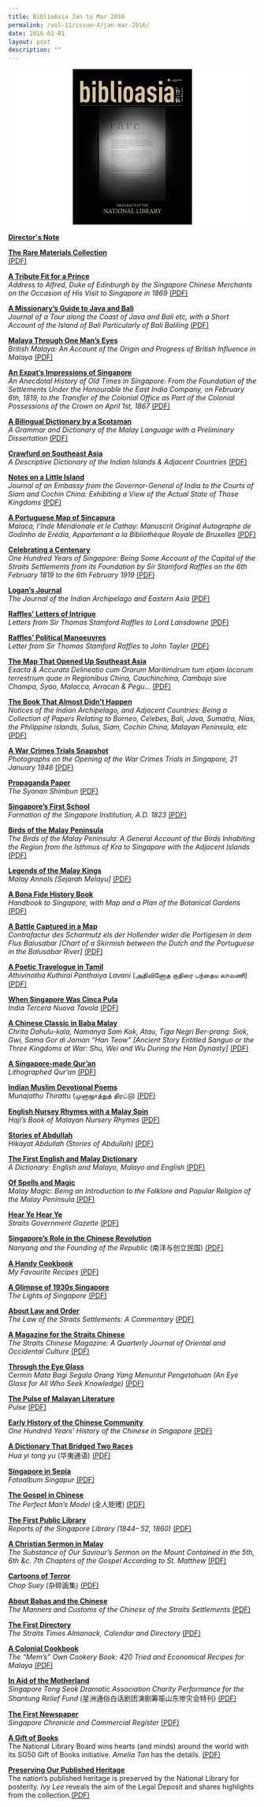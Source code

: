 ```yaml
---
title: BiblioAsia Jan to Mar 2016
permalink: /vol-11/issue-4/jan-mar-2016/
date: 2016-01-01
layout: post
description: ""
---
```

![Alt text for image on Isomer site](/images/vol-11-issue-4/ba11-4-1.jpg)

**[Director's Note](/vol-11/issue-4/jan-mar-2016/directors-note)**

**[The Rare Materials Collection](/vol-11/issue-4/jan-mar-2016/rare-materials)**<br> [(PDF)](/files/pdf/vol-11/issue-4/v11-issue4_RareMaterials.pdf)

**[A Tribute Fit for a Prince](/vol-11/issue-4/jan-mar-2016/alfred-duke-edinburgh)**<br>
*Address to Alfred, Duke of Edinburgh by the Singapore Chinese Merchants on the Occasion of His Visit to Singapore in 1869* [(PDF)](/files/pdf/vol-11/issue-4/v11-issue4_TributePrince.pdf)

**[A Missionary’s Guide to Java and Bali](/vol-11/issue-4/jan-mar-2016/journal-java-bali-medhurst)**<br>
*Journal of a Tour along the Coast of Java and Bali etc, with a Short Account of the Island of Bali Particularly of Bali Baliling* [(PDF)](/files/pdf/vol-11/issue-4/v11-issue4_JavaBali.pdf)

**[Malaya Through One Man’s Eyes](/vol-11/issue-4/jan-mar-2016/british-malaya-swettenham)**<br>
*British Malaya: An Account of the Origin and Progress of British Influence in Malaya* [(PDF)](/files/pdf/vol-11/issue-4/v11-issue4_OneManEyes.pdf)

**[An Expat’s Impressions of Singapore](/vol-11/issue-4/jan-mar-2016/history-singapore-buckley)**<br>
*An Anecdotal History of Old Times in Singapore: From the Foundation of the Settlements Under the Honourable the East India Company, on February 6th, 1819, to the Transfer of the Colonial Office as Part of the Colonial Possessions of the Crown on April 1st, 1867* [(PDF)](/files/pdf/vol-11/issue-4/v11-issue4_ExpatImpressions.pdf)

**[A Bilingual Dictionary by a Scotsman](/vol-11/issue-4/jan-mar-2016/malay-dictionary-crawfurd)**<br>
*A Grammar and Dictionary of the Malay Language with a Preliminary Dissertation* [(PDF)](/files/pdf/vol-11/issue-4/v11-issue4_BilingualDictionary.pdf)

**[Crawfurd on Southeast Asia](/vol-11/issue-4/jan-mar-2016/dictionary-indian-islands-crawfurd)**<br>
*A Descriptive Dictionary of the Indian Islands & Adjacent Countries* [(PDF)](/files/pdf/vol-11/issue-4/v11-issue4_Crawfurd.pdf)

**[Notes on a Little Island](/vol-11/issue-4/jan-mar-2016/journal-embassy-crawfurd)**<br>
*Journal of an Embassy from the Governor-General of India to the Courts of Siam and Cochin  China: Exhibiting a View of the Actual State of Those Kingdoms* [(PDF)](/files/pdf/vol-11/issue-4/v11-issue4_LittleIsland.pdf)

**[A Portuguese Map of Sincapura](/vol-11/issue-4/jan-mar-2016/portuguese-map-sincapura-janssen)**<br>
*Malaca, l’Inde Méridionale et le Cathay: Manuscrit Original Autographe de Godinho de Erédia, Appartenant a la Bibliothèque Royale de Bruxelles* [(PDF)](/files/pdf/vol-11/issue-4/v11-issue4_MapSincapura.pdf)

**[Celebrating a Centenary](/vol-11/issue-4/jan-mar-2016/one-hundred-years-singapore)**<br>
*One Hundred Years of Singapore: Being Some Account of the Capital of the Straits Settlements from its Foundation by Sir Stamford Raffles on the 6th February 1819 to the 6th February 1919* [(PDF)](/files/pdf/vol-11/issue-4/v11-issue4_Centenary.pdf)

**[Logan’s Journal](/vol-11/issue-4/jan-mar-2016/indian-archipelago-eastern-asia-logan-journal)**<br>
*The Journal of the Indian Archipelago and Eastern Asia* [(PDF)](/files/pdf/vol-11/issue-4/v11-issue4_LoganJournal.pdf)

**[Raffles’ Letters of Intrigue](/vol-11/issue-4/jan-mar-2016/letters-stamford-raffles-marquess-lansdowne)**<br>
*Letters from Sir Thomas Stamford Raffles to Lord Lansdowne* [(PDF)](/files/pdf/vol-11/issue-4/v11-issue4_RafflesLetters.pdf)

**[Raffles’ Political Manoeuvres](/vol-11/issue-4/jan-mar-2016/letter-stamford-raffles-john-tayler)**<br>
*Letter from Sir Thomas Stamford Raffles to John Tayler* [(PDF)](/files/pdf/vol-11/issue-4/v11-issue4_PoliticalManoeuvres.pdf)

**[The Map That Opened Up Southeast Asia](/vol-11/issue-4/jan-mar-2016/map-south-east-asia-exacta-accurata-linschoten)**<br>
*Exacta & Accurata Delineatio cum Orarum Maritimdrum tum etjam locorum terrestrium quae in Regionibus China, Cauchinchina, Camboja sive Champa, Syao, Malacca, Arracan & Pegu…* [(PDF)](/files/pdf/vol-11/issue-4/v11-issue4_MapOpenedUp.pdf)

**[The Book That Almost Didn’t Happen](/vol-11/issue-4/jan-mar-2016/notices-indian-archipelago-john-henry-moor)**<br>
*Notices of the Indian Archipelago, and Adjacent Countries: Being a Collection of Papers Relating to Borneo, Celebes, Bali, Java, Sumatra, Nias, the Philippine islands, Sulus, Siam, Cochin China, Malayan Peninsula, etc* [(PDF)](/files/pdf/vol-11/issue-4/v11-issue4_BookDidntHappen.pdf)

**[A War Crimes Trials Snapshot](/vol-11/issue-4/jan-mar-2016/photographs-singapore-war-crimes-trial)**<br>
*Photographs on the Opening of the War Crimes Trials in Singapore, 21 January 1946* [(PDF)](/files/pdf/vol-11/issue-4/v11-issue4_WarCrimes.pdf)

**[Propaganda Paper](/vol-11/issue-4/jan-mar-2016/syonan-shimbun)**<br>
*The Syonan Shimbun* [(PDF)](/files/pdf/vol-11/issue-4/v11-issue4_PropagandaPaper.pdf)

**[Singapore’s First School](/vol-11/issue-4/jan-mar-2016/singapore-institution-school-stamford-raffles)**<br>
*Formation of the Singapore Institution, A.D. 1823* [(PDF)](/files/pdf/vol-11/issue-4/v11-issue4_FirstSchool.pdf)

**[Birds of the Malay Peninsula](/vol-11/issue-4/jan-mar-2016/birds-malay-peninsula)**<br>
*The Birds of the Malay Peninsula: A General Account of the Birds Inhabiting the Region from the Isthmus of Kra to Singapore with the Adjacent Islands* [(PDF)](/files/pdf/vol-11/issue-4/v11-issue4_Birds.pdf)

**[Legends of the Malay Kings](/vol-11/issue-4/jan-mar-2016/sejarah-malayu-malay-annals)**<br>
*Malay Annals [Sejarah Melayu]* [(PDF)](/files/pdf/vol-11/issue-4/v11-issue4_MalayKings.pdf)

**[A Bona Fide History Book](/vol-11/issue-4/jan-mar-2016/handbook-singapore-george-murray-reith)**<br>
*Handbook to Singapore, with Map and a Plan of the Botanical Gardens* [(PDF)](/files/pdf/vol-11/issue-4/v11-issue4_HistoryBook.pdf)

**[A Battle Captured in a Map](/vol-11/issue-4/jan-mar-2016/contrafactur-battle-dutch-portuguese-de-bry)**<br>
*Contrafactur des Scharmutz els der Hollender wider die Portigesen in dem Flus Balusabar [Chart of a Skirmish between the Dutch and the Portuguese in the Balusabar River]* [(PDF)](/files/pdf/vol-11/issue-4/v11-issue4_BattleMap.pdf)

**[A Poetic Travelogue in Tamil](/vol-11/issue-4/jan-mar-2016/travelogue-tamil-athivinotha-kuthirai-panthaiya-lavani)**<br>
*Athivinotha Kuthirai Panthaiya Lavani* (அதிவினோத குதிரை பந்தைய லாவணி) [(PDF)](/files/pdf/vol-11/issue-4/v11-issue4_Travelogue.pdf)

**[When Singapore Was Cinca Pula](/vol-11/issue-4/jan-mar-2016/india-tercera-nuova-tavola)**<br>
*India Tercera Nuova Tavola* [(PDF)](/files/pdf/vol-11/issue-4/v11-issue4_CincaPula.pdf)

**[A Chinese Classic in Baba Malay](/vol-11/issue-4/jan-mar-2016/chrita-dahulu-kala-sam-kok)**<br>
*Chrita Dahulu-kala, Namanya Sam Kok, Atau, Tiga Negri Ber-prang: Siok, Gwi, Sama Gor di Jaman “Han Teow” [Ancient Story Entitled Sanguo or the Three Kingdoms at War: Shu, Wei and Wu During the Han Dynasty]* [(PDF)](/files/pdf/vol-11/issue-4/v11-issue4_ChineseclassicBabaMalay.pdf)

**[A Singapore-made Qur’an](/vol-11/issue-4/jan-mar-2016/singapore-lithographed-quran)**<br>
*Lithographed Qur’an* [(PDF)](/files/pdf/vol-11/issue-4/v11-issue4_Quran.pdf)

**[Indian Muslim Devotional Poems](/vol-11/issue-4/jan-mar-2016/indian-muslim-devotional-poems-munajathu-thirattu)**<br>
*Munajathu Thirattu* (முனாஜாத்துத் திரட்டு) [(PDF)](/files/pdf/vol-11/issue-4/v11-issue4_DevotionalPoems.pdf)

**[English Nursey Rhymes with a Malay Spin](/vol-11/issue-4/jan-mar-2016/haji-malayan-nursery-rhymes)**<br>
*Haji’s Book of Malayan Nursery Rhymes* [(PDF)](/files/pdf/vol-11/issue-4/v11-issue4_MalaySpin.pdf)

**[Stories of Abdullah](/vol-11/issue-4/jan-mar-2016/hikayat-abdullah-abdul-kadir-munsyi)**<br>
*Hikayat Abdullah (Stories of Abdullah)* [(PDF)](/files/pdf/vol-11/issue-4/v11-issue4_Abdullah.pdf)

**[The First English and Malay Dictionary](/vol-11/issue-4/jan-mar-2016/first-english-malay-dictionary-thomas-bowrey)**<br>
*A Dictionary: English and Malayo, Malayo and English* [(PDF)](/files/pdf/vol-11/issue-4/v11-issue4_EnglishMalayDictionary.pdf)

**[Of Spells and Magic](/vol-11/issue-4/jan-mar-2016/malay-magic-walterwilliam-skeat)**<br>
*Malay Magic: Being an Introduction to the Folklore and Popular Religion of the Malay Peninsula* [(PDF)](/files/pdf/vol-11/issue-4/v11-issue4_SpellsMagic.pdf)

**[Hear Ye Hear Ye](/vol-11/issue-4/jan-mar-2016/straits-government-gazette)**<br>
*Straits Government Gazette* [(PDF)](/files/pdf/vol-11/issue-4/v11-issue4_HearYe.pdf)

**[Singapore’s Role in the Chinese Revolution](/vol-11/issue-4/jan-mar-2016/singapore-chinese-revolution-nanyang-republic)**<br>
*Nanyang and the Founding of the Republic* (南洋与创立民国) [(PDF)](/files/pdf/vol-11/issue-4/v11-issue4_ChineseRevolution.pdf)

**[A Handy Cookbook](/vol-11/issue-4/jan-mar-2016/my-favourite-recipes-ellice-handy)**<br>
*My Favourite Recipes* [(PDF)](/files/pdf/vol-11/issue-4/v11-issue4_HandyCookbook.pdf)

**[A Glimpse of 1930s Singapore](/vol-11/issue-4/jan-mar-2016/lights-singapore-roland-st-john-braddell)**<br>
*The Lights of Singapore* [(PDF)](/files/pdf/vol-11/issue-4/v11-issue4_1930sSingapore.pdf)

**[About Law and Order](/vol-11/issue-4/jan-mar-2016/law-straits-settlements-roland-st-john-braddell)**<br>
*The Law of the Straits Settlements: A Commentary* [(PDF)](/files/pdf/vol-11/issue-4/v11-issue4_LawOrder.pdf)

**[A Magazine for the Straits Chinese](/vol-11/issue-4/jan-mar-2016/straits-chinese-magazine)**<br>
*The Straits Chinese Magazine: A Quarterly Journal of Oriental and Occidental Culture* [(PDF)](/files/pdf/vol-11/issue-4/v11-issue4_StraitsChinese.pdf)

**[Through the Eye Glass](/vol-11/issue-4/jan-mar-2016/cermin-mata-benjamin-keasberry)**<br>
*Cermin Mata Bagi Segala Orang Yang Menuntut Pengetahuan (An Eye Glass for All Who Seek Knowledge)* [(PDF)](/files/pdf/vol-11/issue-4/v11-issue4_EyeGlass.pdf)

**[The Pulse of Malayan Literature](/vol-11/issue-4/jan-mar-2016/pulse-malayan-literature-wang-gung-wu)**<br>
*Pulse* [(PDF)](/files/pdf/vol-11/issue-4/v11-issue4_MalayanLiterature.pdf)

**[Early History of the Chinese Community](/vol-11/issue-4/jan-mar-2016/one-hundred-years-history-chinese-singapore)**<br>
*One Hundred Years’ History of the Chinese in Singapore* [(PDF)](/files/pdf/vol-11/issue-4/v11-issue4_EarlyHistory.pdf)

**[A Dictionary That Bridged Two Races](/vol-11/issue-4/jan-mar-2016/hua-yi-tong-yu-chinese-malay-dictionary)**<br>
*Hua yi tong yu* (华夷通语) [(PDF)](/files/pdf/vol-11/issue-4/v11-issue4_TwoRaces.pdf)

**[Singapore in Sepia](/vol-11/issue-4/jan-mar-2016/fotoalbum-singapur-gustave-richard-lambert)**<br>
*Fotoalbum Singapur* [(PDF)](/files/pdf/vol-11/issue-4/v11-issue4_Sepia.pdf)

**[The Gospel in Chinese](/vol-11/issue-4/jan-mar-2016/gospel-chinese-karl-friedrich-august-gutzlaff)**<br>
*The Perfect Man’s Model* (全人矩矱) [(PDF)](/files/pdf/vol-11/issue-4/v11-issue4_GospelChinese.pdf)

**[The First Public Library](/vol-11/issue-4/jan-mar-2016/singapore-public-library-reports-catalogue)**<br>
*Reports of the Singapore Library (1844– 52, 1860)* [(PDF)](/files/pdf/vol-11/issue-4/v11-issue4_PublicLibrary.pdf)

**[A Christian Sermon in Malay](/vol-11/issue-4/jan-mar-2016/christian-sermon-malay-claudius-henry-thomsen)**<br>
*The Substance of Our Saviour’s Sermon on the Mount Contained in the 5th, 6th &c. 7th Chapters of the Gospel According to St. Matthew* [(PDF)](/files/pdf/vol-11/issue-4/v11-issue4_ChristianSermon.pdf)

**[Cartoons of Terror](/vol-11/issue-4/jan-mar-2016/chop-suey-liu-kang)**<br>
*Chop Suey* (杂碎画集) [(PDF)](/files/pdf/vol-11/issue-4/v11-issue4_CartoonsTerror.pdf)

**[About Babas and the Chinese](/vol-11/issue-4/jan-mar-2016/manners-customs-chinese-straits-settlements)**<br>
*The Manners and Customs of the Chinese of the Straits Settlements* [(PDF)](/files/pdf/vol-11/issue-4/v11-issue4_%20BabasandChinese.pdf)

**[The First Directory](/vol-11/issue-4/jan-mar-2016/straits-times-almanack-calendar-directory)**<br>
*The Straits Times Almanack, Calendar and Directory* [(PDF)](/files/pdf/vol-11/issue-4/v11-issue4_FirstDirectory.pdf)

**[A Colonial Cookbook](/vol-11/issue-4/jan-mar-2016/mems-cookery-book-william-edward-kinsey)**<br>
*The “Mem’s” Own Cookery Book: 420 Tried and Economical Recipes for Malaya* [(PDF)](/files/pdf/vol-11/issue-4/v11-issue4_ColonialCookbook.pdf)

**[In Aid of the Motherland](/vol-11/issue-4/jan-mar-2016/tong-seok-association-charity-shantung-relief-fund)**<br>
*Singapore Tong Seok Dramatic Association Charity Performance for the Shantung Relief Fund* (星洲通俗白话剧团演剧筹赈山东惨灾会特刊) [(PDF)](/files/pdf/vol-11/issue-4/v11-issue4_Motherland.pdf)

**[The First Newspaper](/vol-11/issue-4/jan-mar-2016/singapore-chronicle-first-newspaper)**<br>
*Singapore Chronicle and Commercial Register* [(PDF)](/files/pdf/vol-11/issue-4/v11-issue4_FirstNewspaper.pdf)

**[A Gift of Books](/vol-11/issue-4/jan-mar-2016/gift-of-books-SG50)**<br>
The National Library Board wins hearts (and minds) around the world with its SG50 Gift of Books initiative. *Amelia Tan* has the details. [(PDF)](/files/pdf/vol-11/issue-4/v11-issue4_GiftBooks.pdf)

**[Preserving Our Published Heritage](/vol-11/issue-4/jan-mar-2016/preservation-published-heritage-national-library-legal-deposit)**<br>
The nation’s published heritage is preserved by the National Library for posterity. *Ivy Lee* reveals the aim of the Legal Deposit and shares highlights from the collection.[(PDF)](/files/pdf/vol-11/issue-4/v11-issue4_PreservingPublishedHeritage.pdf)